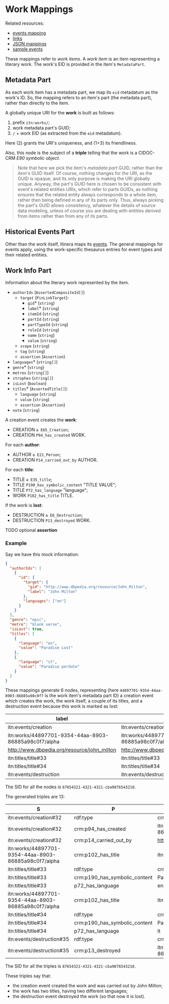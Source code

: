 # Work Mappings

Related resources:

- [events mapping](events.md)
- [links](links.md)
- [JSON mappings](code/work-mappings.json)
- [sample events](code/work-events.json)

These mappings refer to _work items_. A _work item_ is an item representing a literary work. The work's EID is provided in the item's `MetadataPart`.

## Metadata Part

As each work item has a metadata part, we map its `eid` metadatum as the work's ID. So, the mapping refers to an item's part (the metadata part), rather than directly to the item.

A globally unique URI for the **work** is built as follows:

1. prefix `itn:works/`;
2. work metadata part's GUID;
3. `/` + work EID (as extracted from the `eid` metadatum).

Here (2) grants the URI's uniqueness, and (1+3) its friendliness.

Also, this node is the subject of a **triple** telling that the work is a CIDOC-CRM _E90 symbolic object_.

>Note that here we pick the item's _metadata part_ GUID, rather than the _item_'s GUID itself. Of course, nothing changes for the URI, as the GUID is opaque, and its only purpose is making the URI globally unique. Anyway, the part's GUID here is chosen to be consistent with event's related entities URIs, which refer to parts GUIDs, as nothing ensures that the related entity always corresponds to a whole item, rather then being defined in any of its parts only. Thus, always picking the part's GUID allows consistency, whatever the details of source data modeling, unless of course you are dealing with entities derived from items rather than from any of its parts.

## Historical Events Part

Other than the work itself, Itinera maps its [events](events.md). The general mappings for events apply, using the work-specific thesaurus entries for event types and their related entities.

## Work Info Part

Information about the literary work represented by the item.

- `authorIds` (`AssertedCompositeId[]`)
  - `target` (`PinLinkTarget`):
    - `gid`\* (`string`)
    - `label`\* (`string`)
    - `itemId` (`string`)
    - `partId` (`string`)
    - `partTypeId` (`string`)
    - `roleId` (`string`)
    - `name` (`string`)
    - `value` (`string`)
  - `scope` (`string`)
  - `tag` (`string`)
  - `assertion` (`Assertion`)
- `languages`\* (`string[]`)
- `genre`\* (`string`)
- `metres` (`string[]`)
- `strophes` (`string[]`)
- `isLost` (`boolean`)
- `titles`\* (`AssertedTitle[]`):
  - `language` (`string`)
  - `value` (`string`)
  - `assertion` (`Assertion`)
- `note` (`string`)

A creation event creates the **work**:

- CREATION `a E65_Creation`;
- CREATION `P94_has_created` WORK.

For each **author**:

- AUTHOR `a E21_Person`;
- CREATION `P14_carried_out_by` AUTHOR.

For each **title**:

- TITLE `a E35_title`;
- TITLE `P190_has_symbolic_content` "TITLE VALUE";
- TITLE `P72_has_language` "language";
- WORK `P102_has_title` TITLE.

If the work is **lost**:

- DESTRUCTION `a E6_Destruction`;
- DESTRUCTION `P13_destroyed` WORK.

TODO optional **assertion**

### Example

Say we have this mock information:

```json
{
  "authorIds": [
    {
      "id": {
        "target": {
          "gid": "http://www.dbpedia.org/resource/John_Milton",
          "label": "John Milton"
        },
        "languages": ["en"]
      }
    }
  ],
  "genre": "epic",
  "metre": "blank verse",
  "isLost": true,
  "titles": [
    {
      "language": "en",
      "value": "Paradise Lost"
    },
    {
      "language": "it",
      "value": "Paradiso perduto"
    }
  ]
}
```

These mappings generate 6 nodes, representing (here `44897701-9354-44aa-8903-86885a98c0f7` is the work item's metadata part ID) a creation event which creates the work, the work itself, a couple of its titles, and a destruction event because this work is marked as lost:

| label                                                | uri                                                  |
|------------------------------------------------------|------------------------------------------------------|
| itn:events/creation                                  | itn:events/creation#32                               |
| itn:works/44897701-9354-44aa-8903-86885a98c0f7/alpha | itn:works/44897701-9354-44aa-8903-86885a98c0f7/alpha |
| http://www.dbpedia.org/resource/john_milton          | http://www.dbpedia.org/resource/john_milton          |
| itn:titles/title#33                                  | itn:titles/title#33                                  |
| itn:titles/title#34                                  | itn:titles/title#34                                  |
| itn:events/destruction                               | itn:events/destruction#35                            |

The SID for all the nodes is `87654321-4321-4321-cba9876543210`.

The generated triples are 13:

| S                                                    | P                             | O                                                    |
|------------------------------------------------------|-------------------------------|------------------------------------------------------|
| itn:events/creation#32                               | rdf:type                      | crm:e65_creation                                     |
| itn:events/creation#32                               | crm:p94_has_created           | itn:works/44897701-9354-44aa-8903-86885a98c0f7/alpha |
| itn:events/creation#32                               | crm:p14_carried_out_by        | http://www.dbpedia.org/resource/john_milton          |
| itn:works/44897701-9354-44aa-8903-86885a98c0f7/alpha | crm:p102_has_title            | itn:titles/title#33                                  |
| itn:titles/title#33                                  | rdf:type                      | crm:e35_title                                        |
| itn:titles/title#33                                  | crm:p190_has_symbolic_content | Paradise Lost                                        |
| itn:titles/title#33                                  | p72_has_language              | en                                                   |
| itn:works/44897701-9354-44aa-8903-86885a98c0f7/alpha | crm:p102_has_title            | itn:titles/title#34                                  |
| itn:titles/title#34                                  | rdf:type                      | crm:e35_title                                        |
| itn:titles/title#34                                  | crm:p190_has_symbolic_content | Paradiso perduto                                     |
| itn:titles/title#34                                  | p72_has_language              | it                                                   |
| itn:events/destruction#35                            | rdf:type                      | crm:e6_destruction                                   |
| itn:events/destruction#35                            | crm:p13_destroyed             | itn:works/44897701-9354-44aa-8903-86885a98c0f7/alpha |

The SID for all the triples is `87654321-4321-4321-cba9876543210`.

These triples say that:

- the creation event created the work and was carried out by John Milton;
- the work has two titles, having two different languages;
- the destruction event destroyed the work (so that now it is lost).
